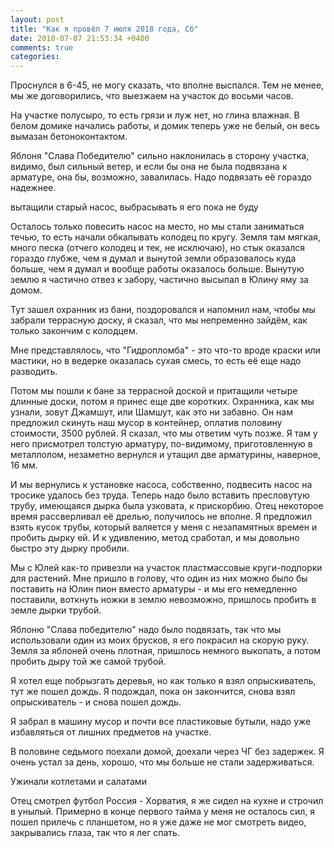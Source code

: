 ```yaml
---
layout: post
title: "Как я провёл 7 июля 2018 года, Сб"
date: 2018-07-07 21:53:34 +0400
comments: true
categories: 
---
```

Проснулся в 6-45, не могу сказать, что вполне выспался. Тем не менее, мы же договорились, что выезжаем на участок до восьми часов.


На участке полусыро, то есть грязи и луж нет, но глина влажная. В белом домике начались работы, и домик теперь уже не белый, он весь вымазан бетоноконтактом.

Яблоня "Слава Победителю" сильно наклонилась в сторону участка, видимо, был сильный ветер, и если бы она не была подвязана к арматуре, она бы, возможно, завалилась. Надо подвязать её гораздо надежнее.

вытащили старый насос, выбрасывать я его пока не буду

Осталось только повесить насос на место, но мы стали заниматься течью, то есть начали обкапывать колодец по кругу. Земля там мягкая, много песка (отчего колодец и тек, не исключаю), но стык оказался гораздо глубже, чем я думал и вынутой земли образовалось куда больше, чем я думал и вообще работы оказалось больше. Вынутую землю я частично отвез к забору, частично высыпал в Юлину яму за домом.

Тут зашел охранник из бани, поздоровался и напомнил нам, чтобы мы забрали террасную доску, я сказал, что мы непременно зайдём, как только закончим с колодцем.

Мне представлялось, что "Гидропломба" - это что-то вроде краски или мастики, но в ведерке оказалась сухая смесь, то есть её еще надо разводить.

Потом мы пошли к бане за террасной доской и притащили четыре длинные доски, потом я принес еще две коротких. Охранника, как мы узнали, зовут Джамшут, или Шамшут, как это ни забавно. Он нам предложил скинуть наш мусор в контейнер, оплатив половину стоимости, 3500 рублей. Я сказал, что мы ответим чуть позже. Я там у него присмотрел толстую арматуру, по-видимому, приготовленную в металлолом, незаметно вернулся и утащил две арматурины, наверное, 16 мм.


И мы вернулись к установке насоса, собственно, подвесить насос на тросике удалось без труда. Теперь надо было вставить пресловутую трубу, имеющаяся дырка была узковата, к прискорбию. Отец некоторое время рассверливал её дрелью, получилось не вполне. Я предложил взять кусок трубы, который валяется у меня с незапамятных времен и пробить дырку ей. И к удивлению, метод сработал, и мы довольно быстро эту дырку пробили. 

Мы с Юлей как-то привезли на участок пластмассовые круги-подпорки для растений. Мне пришло в голову, что один из них можно было бы поставить на Юлин пион вместо арматуры - и мы его немедленно поставили, воткнуть ножки в землю невозможно, пришлось пробить в земле дырки трубой.

Яблоню "Слава победителю" надо было подвязать, так что мы использовали один из моих брусков, я его покрасил на скорую руку. Земля за яблоней очень плотная, пришлось немного выкопать, а потом пробить дыру той же самой трубой.

Я хотел еще побрызгать деревья, но как только я взял опрыскиватель, тут же пошел дождь. Я подождал, пока он закончится, снова взял опрыскиватель - и снова пошел дождь.



Я забрал в машину мусор и почти все пластиковые бутыли, надо уже избавляться от лишних предметов на участке.

В половине седьмого поехали домой, доехали через ЧГ без задержек. Я очень устал за день, хорошо, что мы больше не стали задерживаться.

Ужинали котлетами и салатами

Отец смотрел футбол Россия - Хорватия, я же сидел на кухне и строчил в унылый. Примерно в конце первого тайма у меня не осталось сил, я пошел прилечь с планшетом, но я уже даже не мог смотреть видео, закрывались глаза, так что я лег спать.